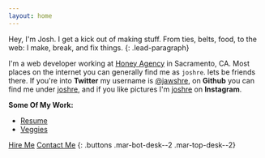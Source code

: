 ```yaml
---
layout: home
---
```


Hey, I'm Josh. I get a kick out of making stuff. From ties, belts, food, to the web: I make, break, and fix things.
{: .lead-paragraph}


I'm a web developer working at [Honey Agency](http://honeyagency.com/) in Sacramento, CA. Most places on the internet you can generally find me as `joshre`. lets be friends there. If you're into **Twitter** my username is [@jawshre](http://twitter.com/jawshre), on **Github** you can find me under [joshre](http://github.com/joshre), and if you like pictures I'm [joshre](http://instagram.com/joshre) on **Instagram**.

**Some Of My Work:**

- [Resume](/resume)
- [Veggies](http://veggies.casa)


[Hire Me](https://josh259.typeform.com/to/UpUHR6) [Contact Me](mailto:joshre@me.com)
{: .buttons .mar-bot-desk--2 .mar-top-desk--2}